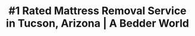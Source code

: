 ---
layout: location.njk
title: "#1 Rated Mattress Removal Service in Tucson, Arizona | A Bedder World"
description: "Professional mattress removal and disposal service in Tucson, Arizona. Desert Conservation Capital eco-friendly disposal, next-day pickup, and competitive pricing. Call 720-263-6094 today!"
permalink: /mattress-removal/arizona/tucson/
city: Tucson
state: Arizona
stateSlug: arizona
coordinates: 
  lat: 32.2226
  lng: -110.9747
pricing:
  startingPrice: 125
  single: 125
  queen: 125
  king: 135
  boxSpring: 30

neighborhoods: [
  {
    "name": "Downtown Tucson",
    "zipCodes": [
      "85701"
    ]
  },
  {
    "name": "University of Arizona Area",
    "zipCodes": [
      "85719",
      "85721"
    ]
  },
  {
    "name": "Catalina Foothills",
    "zipCodes": [
      "85718",
      "85749",
      "85750"
    ]
  },
  {
    "name": "Oro Valley",
    "zipCodes": [
      "85704",
      "85737"
    ]
  },
  {
    "name": "Marana",
    "zipCodes": [
      "85653",
      "85658",
      "85742"
    ]
  },
  {
    "name": "Midtown",
    "zipCodes": [
      "85705",
      "85712"
    ]
  },
  {
    "name": "Eastside",
    "zipCodes": [
      "85710",
      "85711",
      "85747"
    ]
  },
  {
    "name": "Northwest Side",
    "zipCodes": [
      "85741",
      "85743",
      "85745"
    ]
  },
  {
    "name": "Southwest Side",
    "zipCodes": [
      "85706",
      "85713",
      "85735"
    ]
  },
  {
    "name": "Vail",
    "zipCodes": [
      "85641",
      "85747"
    ]
  },
  {
    "name": "Rita Ranch",
    "zipCodes": [
      "85747"
    ]
  },
  {
    "name": "Sabino Canyon Area",
    "zipCodes": [
      "85750"
    ]
  },
  {
    "name": "Fourth Avenue District",
    "zipCodes": [
      "85719"
    ]
  },
  {
    "name": "El Presidio Historic",
    "zipCodes": [
      "85701"
    ]
  },
  {
    "name": "Barrio Histórico",
    "zipCodes": [
      "85701"
    ]
  },
  {
    "name": "Sam Hughes",
    "zipCodes": [
      "85719"
    ]
  },
  {
    "name": "Armory Park",
    "zipCodes": [
      "85701"
    ]
  },
  {
    "name": "Continental Ranch",
    "zipCodes": [
      "85742"
    ]
  }
]
zipCodes: [
  "85701",
  "85704", 
  "85705",
  "85706",
  "85707",
  "85708",
  "85709",
  "85710",
  "85711",
  "85712",
  "85713",
  "85714",
  "85715",
  "85716",
  "85718",
  "85719",
  "85721",
  "85723",
  "85724",
  "85726",
  "85730",
  "85734",
  "85735",
  "85736",
  "85737",
  "85739",
  "85741",
  "85742",
  "85743",
  "85745",
  "85746",
  "85747",
  "85748",
  "85749",
  "85750",
  "85755",
  "85756",
  "85757"
]
recyclingPartners: [
  "City of Tucson Environmental Services",
  "Republic Services Tucson",
  "Waste Management Arizona",
  "Waste Connections of Arizona",
  "RoadRunner Waste Management"
]
localRegulations: "City of Tucson provides Brush & Bulky Plus program offering twice-yearly collection in 26 service areas for residents within city limits. Weekly trash collection is provided for single-family homes and multi-family units of 4 units or smaller. Biweekly recycling collection is available throughout the city. Bulk items must be scheduled through the city's Environmental Services Department."
nearbyCities: [
  {
    "name": "Phoenix",
    "slug": "phoenix",
    "distance": 116,
    "isSuburb": false
  },
  {
    "name": "Oro Valley",
    "slug": "oro-valley",
    "distance": 10,
    "isSuburb": false
  },
  {
    "name": "Marana",
    "slug": "marana",
    "distance": 15,
    "isSuburb": false
  },
  {
    "name": "Sahuarita",
    "slug": "sahuarita",
    "distance": 18,
    "isSuburb": false
  },
  {
    "name": "Catalina",
    "slug": "catalina",
    "distance": 22,
    "isSuburb": false
  }
]

pageContent:
  heroDescription: "#1 rated mattress removal service in Tucson, Arizona. Professional pickup  We handle everything from University of Arizona student housing to Catalina Foothills estates and historic downtown districts. Serving 18+ neighborhoods throughout Arizona's Desert Conservation Capital with full municipal compliance."
  aboutService: "Tucson's specialized mattress removal and environmental disposal experts, serving Arizona's Desert Conservation Capital and UNESCO Creative City with unmatched sustainability practices and deep community roots. From the vibrant University of Arizona campus area and historic Fourth Avenue District to luxury Catalina Foothills communities and master-planned developments like Continental Ranch, we deliver professional mattress collection across 18+ distinctive neighborhoods throughout Tucson's dynamic 543,000+ residents, maintaining strict compliance with city environmental services regulations and desert conservation standards. Our Tucson team understands the distinctive character of Arizona's Desert Conservation Capital - from coordinating with major employers like Raytheon Missiles & Defense, University of Arizona, Banner-University Medical Center, and Davis-Monthan Air Force Base to navigating the sophisticated expectations of UNESCO recognition for sustainable desert practices, Native American heritage preservation, and the unique monsoon climate that shapes daily life in the Sonoran Desert. Through partnerships with City of Tucson Environmental Services and certified recycling partners, we guarantee responsible processing that meets all municipal standards while supporting Tucson's leadership role in environmental stewardship and desert conservation that protects the pristine Saguaro National Park ecosystem surrounding our community."
  serviceAreasIntro: "We provide comprehensive mattress pickup services throughout the greater Tucson area, covering all major neighborhoods from the historic downtown core to the mountain foothills communities:"
  regulationsCompliance: "Our service ensures full compliance with Tucson's comprehensive environmental services regulations and city waste management requirements, providing proper documentation for your records and handling all required disposal preparation steps for both residential communities and commercial properties within city limits."
  environmentalImpact: "Each Tucson mattress collection supports Arizona's Desert Conservation Capital's commitment to environmental sustainability and UNESCO-recognized desert stewardship. Working alongside City of Tucson Environmental Services and certified recycling partners, we've successfully diverted substantial volumes of mattress materials away from Arizona landfills. Recovered components include steel spring systems, foam materials, cotton fabric layers, and hardwood frame structures - materials processed responsibly to minimize ecological impact while supporting Tucson's leadership role in sustainable desert practices that protect the fragile Sonoran Desert ecosystem and maintain the city's UNESCO Creative City designation for environmental and cultural preservation."
  howItWorksScheduling: "Next-day slots available throughout Tucson and surrounding desert communities. We'll confirm via text message and coordinate any special access requirements for mountain properties, university housing, or historic district considerations."
  howItWorksService: "Our fully licensed and insured Tucson crew handles complete mattress extraction from any location on your property, manages all city compliance requirements, and expertly navigates the unique characteristics of Arizona's Desert Conservation Capital including desert climate considerations, monsoon season precautions, mountain access challenges, and university community protocols."
  howItWorksDisposal: "Your mattress is processed through City of Tucson Environmental Services, certified desert-appropriate recycling facilities, or approved waste management partners for responsible material recovery and environmental protection."
  sidebarStats:
    mattressesRemoved: "12,847"

reviews:
  count: 518
  featured: [
  {
    "text": "We needed mattress removal from our second-floor apartment near the University of Arizona campus. A Bedder World's team arrived right on time and handled the narrow staircase with no problems. Professional service and fair pricing - exactly what we needed as graduate students!",
    "author": "Sarah M.",
    "neighborhood": "University Area"
  },
  {
    "text": "Living in the Catalina Foothills, we needed a service that could navigate our mountain property access. A Bedder World's crew was experienced with foothills pickups and completed our king mattress removal efficiently. Great communication throughout the process!",
    "author": "Robert and Linda C.",
    "neighborhood": "Catalina Foothills"
  },
  {
    "text": "We upgraded our bedroom furniture and needed quick mattress disposal during monsoon season. A Bedder World worked around the weather and completed our pickup the next day as promised. Appreciated their understanding of desert climate challenges!",
    "author": "Miguel R.",
    "neighborhood": "Midtown"
  }
]
faqs: [
  {
    "question": "How quickly can you pick up my mattress in Tucson?",
    "answer": "We offer next-day pickup slots throughout Tucson. Once scheduled, we'll confirm via text message and provide a specific pickup window. Most Tucson removals are completed within 24-48 hours of your initial request."
  },
  {
    "question": "Do you work around monsoon season weather?",
    "answer": "Yes! We understand Tucson's unique monsoon season and plan pickups accordingly. If weather conditions become unsafe, we'll reschedule at no additional charge and keep you informed of any weather-related delays."
  },
  {
    "question": "Can you access mountain and foothills properties?",
    "answer": "Absolutely! We regularly serve Catalina Foothills and mountain properties throughout Tucson. Our crew is experienced with steep driveways, narrow mountain roads, and challenging terrain at no additional charge."
  },
  {
    "question": "Do you serve University of Arizona student housing?",
    "answer": "Yes! We work with University of Arizona area apartments, dorms coordination, and student housing throughout campus and nearby neighborhoods. We understand academic schedules and can coordinate with property management."
  },
  {
    "question": "What does your Tucson mattress removal service include?",
    "answer": "Complete mattress and box spring removal from any location in your home, loading, transportation, and environmentally responsible disposal. Our service includes all labor and cleanup - the quoted price covers everything."
  },
  {
    "question": "Do you charge extra fees beyond the quoted price?",
    "answer": "No hidden fees! Our quoted price covers complete removal service including pickup, loading, transportation, and disposal. We only charge extra for extreme access situations requiring special equipment, which we'd discuss upfront."
  },
  {
    "question": "Can you remove mattresses from upstairs bedrooms?",
    "answer": "Definitely! We handle mattress removal from any floor including upstairs bedrooms, basements, and tight spaces. Our crew comes equipped to safely navigate stairs and narrow hallways at no additional charge."
  },
  {
    "question": "What makes your Tucson service different from standard waste removal companies?",
    "answer": "We specialize exclusively in mattress removal with dedicated crews, proper equipment, and environmentally responsible disposal methods. Our team understands Tucson's desert climate challenges, university community needs, and mountain property access requirements."
  }
]
---